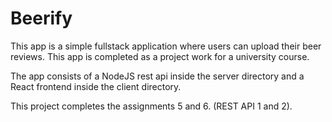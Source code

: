 # Beerify

This app is a simple fullstack application where users can upload their beer reviews. This app is completed as a project work for a university course.

The app consists of a NodeJS rest api inside the server directory and a React frontend inside the client directory.


This project completes the assignments 5 and 6. (REST API 1 and 2).
